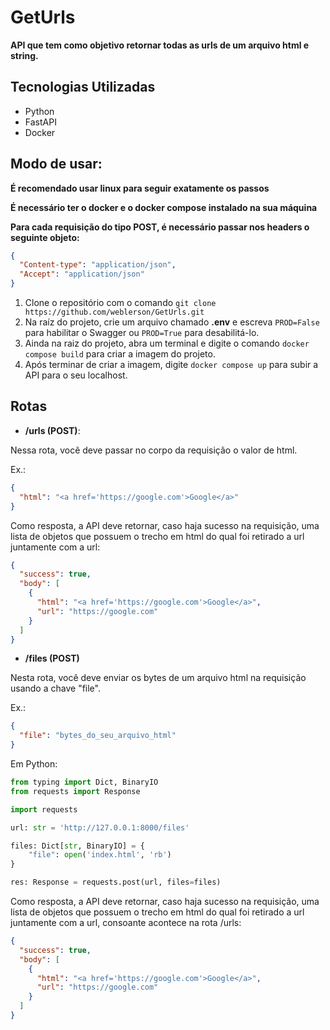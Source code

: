 # GetUrls
**API que tem como objetivo retornar todas as urls de um arquivo html e string.**

## Tecnologias Utilizadas
- Python
- FastAPI
- Docker

## Modo de usar:
**É recomendado usar linux para seguir exatamente os passos**

**É necessário ter o docker e o docker compose instalado na sua máquina**

**Para cada requisição do tipo POST, é necessário passar nos headers o seguinte objeto:**

```json
{
  "Content-type": "application/json",
  "Accept": "application/json"
}
```

1. Clone o repositório com o comando ```git clone https://github.com/weblerson/GetUrls.git```
2. Na raíz do projeto, crie um arquivo chamado **.env** e escreva ```PROD=False``` para habilitar o Swagger ou 
```PROD=True``` para desabilitá-lo.
3. Ainda na raiz do projeto, abra um terminal e digite o comando ```docker compose build```
para criar a imagem do projeto.
4. Após terminar de criar a imagem, digite ```docker compose up``` para subir a API para o seu localhost.

## Rotas
- **/urls (POST)**:

Nessa rota, você deve passar no corpo da requisição o valor de html.

Ex.:

```json
{
  "html": "<a href='https://google.com'>Google</a>"
}
```

Como resposta, a API deve retornar, caso haja sucesso na requisição, uma lista de objetos que possuem o trecho em html
do qual foi retirado a url juntamente com a url:

```json
{
  "success": true,
  "body": [
    {
      "html": "<a href='https://google.com'>Google</a>",
      "url": "https://google.com"
    }
  ]
}
```

- **/files (POST)**

Nesta rota, você deve enviar os bytes de um arquivo html na requisição usando a chave "file".

Ex.:
```json
{
  "file": "bytes_do_seu_arquivo_html"
}
```

Em Python:

```python
from typing import Dict, BinaryIO
from requests import Response

import requests

url: str = 'http://127.0.0.1:8000/files'

files: Dict[str, BinaryIO] = {
    "file": open('index.html', 'rb')
}

res: Response = requests.post(url, files=files)
```

Como resposta, a API deve retornar, caso haja sucesso na requisição, uma lista de objetos que possuem o trecho em html
do qual foi retirado a url juntamente com a url, consoante acontece na rota /urls:

```json
{
  "success": true,
  "body": [
    {
      "html": "<a href='https://google.com'>Google</a>",
      "url": "https://google.com"
    }
  ]
}
```